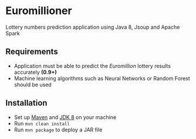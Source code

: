 # Euromillioner
Lottery numbers prediction application using Java 8, Jsoup and Apache Spark

## Requirements
* Application must be able to predict the *Euromillion* lottery results accurately **(0.9+)**
* Machine learning algorithms such as Neural Networks or Random Forest should be used

## Installation
* Set up [Maven](https://maven.apache.org/download.cgi) and [JDK 8](https://adoptopenjdk.net/) on your machine
* Run `mvn clean install`
* Run `mvn package` to deploy a JAR file
